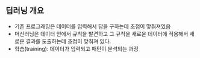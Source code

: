 ## 딥러닝 개요

- 기존 프로그래밍은 데이터를 입력해서 답을 구하는데 초점이 맞춰져있음
- 머신러닝은 데이터 안에서 규칙을 발견하고 그 규칙을 새로운 데이터에 적용해서 새로운 결과를 도출하는데 초점이 맞춰져 있다.
- 학습(training): 데이터가 입력되고 패턴이 분석되는 과정